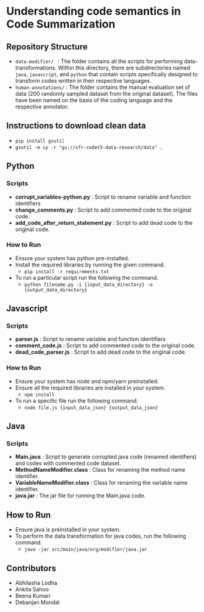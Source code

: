 # Understanding code semantics in Code Summarization

## Repository Structure
- ```data-modifier/ ``` : The folder contains all the scripts for performing data-transformations. Within this directory, there are subdirectories named ```java```, ```javascript```, and ```python``` that contain scripts specifically designed to transform codes written in their respective languages.
- ```human-annotations/``` : The folder contains the manual evaluation set of data (200 randomly sampled dataset from the original dataset). The files have been named on the basis of the coding language and the respective annotator. 

## Instructions to download clean data
- ```pip install gsutil```
- ```gsutil -m cp -r "gs://sfr-codet5-data-research/data" .```

## Python 
### Scripts 
- <strong>corrupt_variables-python.py</strong> : Script to rename variable and function identifiers
- <strong>change_comments.py</strong> : Script to add commented code to the original code. 
- <strong>add_code_after_return_statement.py</strong> : Script to add dead code to the original code. 

### How to Run
- Ensure your system has python pre-installed. 
- Install the required libraries by running the given command.
    - <code>pip install -r requirements.txt</code>
- To run a particular script run the following the command.
    - <code>python filename.py -i {input_data_directory} -o {output_data_directory}</code>

## Javascript 
### Scripts 
- <strong>parser.js</strong> : Script to rename variable and function identifiers
- <strong>comment_code.js</strong> : Script to add commented code to the original code. 
- <strong>dead_code_parser.js</strong> : Script to add dead code to the original code. 

### How to Run
- Ensure your system has node and npm/yarn preinstalled.
- Ensure all the required libraries are installed in your system. 
    - <code>npm install</code>
- To run a specific file run the following command.
    - <code>node file.js {input_data_json} {output_data_json}</code>

## Java
### Scripts
- <strong>Main.java</strong> : Script to generate corrupted java code (renamed identifiers) and codes with commented code dataset. 
- <strong>MethodNameModifier.class</strong> : Class for renaming the method name identifier. 
- <strong>VariableNameModifier.class</strong> : Class for renaming the variable name identifier.
- <strong>java.jar</strong> : The jar file for running the Main.java code. 

## How to Run
- Ensure java is preinstalled in your system.
- To perform the data transformation for java codes, run the following command.
    - <code>java -jar src/main/java/org/modifier/java.jar</code>


## Contributors
- Abhilasha Lodha
- Ankita Sahoo
- Beena Kumari
- Debanjan Mondal
